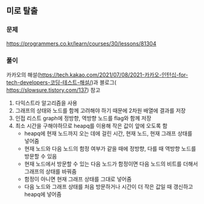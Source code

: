 ## 미로 탈출
### 문제
https://programmers.co.kr/learn/courses/30/lessons/81304  

### 풀이
카카오의 해설(https://tech.kakao.com/2021/07/08/2021-카카오-인턴십-for-tech-developers-코딩-테스트-해설/)과 블로그(
https://slowsure.tistory.com/137) 참고  
  
1. 다익스트라 알고리즘을 사용
2. 그래프의 상태와 노드를 함께 고려해야 하기 때문에 2차원 배열에 결과를 저장
3. 인접 리스트 graph에 정방향, 역방향 노드를 flag와 함께 저장
4. 최소 시간을 구해야하므로 heapq를 이용해 작은 값이 앞에 오도록 함
    - heapq에 현재 노드까지 오는 데에 걸린 시간, 현재 노드, 현재 그래프 상태를 넣어줌
    - 현재 노드와 다음 노드의 함정 여부가 같을 때에 정방향, 다를 때 역방향 노드를 방문할 수 있음
    - 현재 노드에서 방문할 수 있는 다음 노드가 함정이면 다음 노드의 비트를 더해서 그래프의 상태를 바꿔줌
    - 함정이 아니면 현재 그래프 상태를 그대로 넣어줌
    - 다음 노드와 그래프 상태를 처음 방문하거나 시간이 더 작은 값일 때 갱신하고 heapq에 넣어줌
